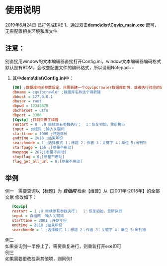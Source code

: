 # 使用说明
2019年6月24日  已打包成EXE 1、通过双击**demo\dist\Cqvip_main.exe**  既可，无需配置相关环境和库文件  
## 注意：  
别直接用window的文本编辑器直接打开Config.ini，window文本编辑器编码格式默认是有BOM，会改变配置文件的编码格式，所以请用Notepad++
1. 其中**demo\dist\Config.ini**中： 
    ``` ini
    [DB] ;数据库相关参数设定，只需新建一个cqvipcrawler数据库即可，或者执行对应的SQL语句
    dbname = cqvipcrawler ;数据库名称这个得新建
    dbhost = 127.0.0.1 
    dbuser = root
    dbpwd = 12345678
    dbcharset = utf8
    dbport = 3306
    [Cqvip] ;目前只做了维普
    restart = 0  ;0 继续原有参数执行；  1：恢复初始，重新执行
    input = 自组网 ;输入关键词
    starttime = 1990 ;开始年份
    endtime = 2018 ;结束年份
    searchmode = 1 ;选择模式 1：标题 2：作者 3：关键字 4：单位 5:出刊物
    startpage = 156 ;[参量不用动]
    maxpage = 267;[参量不用动]
    stopflag = 0;[参量不用动]
    flag_get_all_url = 0;[参量不用动]
    
    ```
 ## 举例
例一　需要查询以【标题】为 _**自组网**_ 检索【维普】从【2001年-2018年】的全部文献
 修改如下：
 ``` ini
    [Cqvip]
    restart = 1 ;0 继续原有参数执行；  1：恢复初始，重新执行
    input = 自组网 ;输入关键词
    starttime = 2001 ;开始年份
    endtime = 2018 ;结束年份
    searchmode = 1 ;选择模式 1：标题 2：作者 3：关键字 4：单位 5:出刊物
```
例二   
    如果查询到一半停止了，需要重复进行，则重新打开exe即可  
例三   
    如果需要更改检索其他项，则同例1
